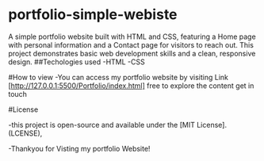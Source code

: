 # portfolio-simple-webiste
A simple portfolio website built with HTML and CSS, featuring a Home page with personal information and a Contact page for visitors to reach out. This project demonstrates basic web development skills and a clean, responsive design.
##Techologies used
-HTML
-CSS

#How to view 
-You can access my portfolio website by visiting Link [http://127.0.0.1:5500/Portfolio/index.html] free to explore the content get in touch

#License

-this project is open-source and available under the [MIT License].(LCENSE),

-Thankyou for Visting my portfolio Website! 
